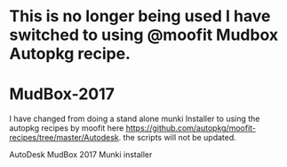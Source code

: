 # This is no longer being used I have switched to using @moofit Mudbox Autopkg recipe.


# MudBox-2017

I have changed from doing a stand alone munki Installer to using the autopkg recipes by
moofit here https://github.com/autopkg/moofit-recipes/tree/master/Autodesk. the scripts will not
be updated.

AutoDesk MudBox 2017 Munki installer

